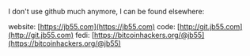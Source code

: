 I don't use github much anymore, I can be found elsewhere:

website: [https://jb55.com](https://jb55.com)
code: [http://git.jb55.com](http://git.jb55.com)
fedi: [https://bitcoinhackers.org/@jb55](https://bitcoinhackers.org/@jb55)
